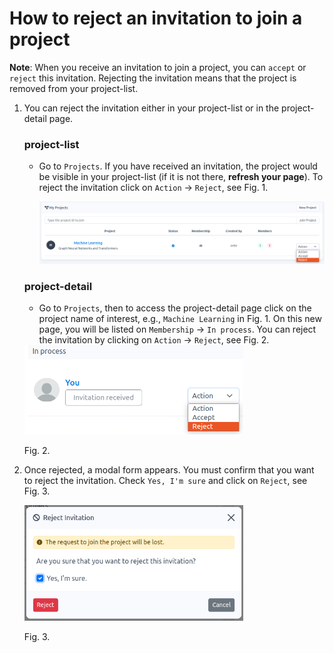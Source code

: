 # How to reject an invitation to join a project

**Note**: When you receive an invitation to join a project, you can `accept` or `reject` this invitation. Rejecting the invitation means that the project is removed from your project-list. 

1. You can reject the invitation either in your project-list or in the project-detail page.

    ### project-list

    - Go to `Projects`. If you have received an invitation, the project would be visible in your project-list (if it is not there, **refresh your page**). To reject the invitation click on `Action` -\> `Reject`, see Fig. 1.
    
      <img src="images/project-invitation-reject-in-list.png" alt="project-invitation-reject-in-list.png" width="800">
    
    ### project-detail

    -  Go to `Projects`, then to access the project-detail page click on the project name of interest, e.g., `Machine Learning` in Fig. 1. On this new page, you will be listed on `Membership` -> `In process`. You can reject the invitation by clicking on `Action` -\> `Reject`, see Fig. 2.
    
    <img src="images/project-invitation-reject-in-detail.png" alt="project-invitation-reject-in-detail.png" width="350">
    
    Fig. 2.
    
2.  Once rejected, a modal form appears. You must confirm that you want to reject the invitation. Check `Yes, I'm sure` and click on `Reject`, see Fig. 3.
    
    <img src="images/project-reject-modal.png" alt="project-reject-modal.png" width="350">
    
    Fig. 3.
    

